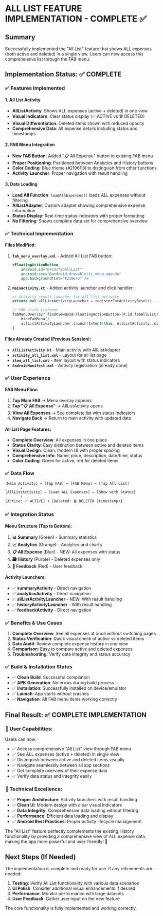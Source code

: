 # ALL LIST FEATURE IMPLEMENTATION - COMPLETE ✅

## Summary
Successfully implemented the "All List" feature that shows ALL expenses (both active and deleted) in a single view. Users can now access this comprehensive list through the FAB menu.

## Implementation Status: ✅ COMPLETE

### ✅ Features Implemented

#### 1. **All List Activity** 
- **AllListActivity**: Shows ALL expenses (active + deleted) in one view
- **Visual Indicators**: Clear status display (✅ ACTIVE vs 🗑️ DELETED)
- **Visual Differentiation**: Deleted items shown with reduced opacity
- **Comprehensive Data**: All expense details including status and timestamps

#### 2. **FAB Menu Integration**
- **New FAB Button**: Added "📋 All Expense" button to existing FAB menu
- **Proper Positioning**: Positioned between Analytics and History buttons
- **Color Coding**: Blue theme (#2196F3) to distinguish from other functions
- **Activity Launcher**: Proper navigation with result handling

#### 3. **Data Loading**
- **Load All Function**: `loadAllExpenses()` loads ALL expenses without filtering
- **AllListAdapter**: Custom adapter showing comprehensive expense information
- **Status Display**: Real-time status indicators with proper formatting
- **No Filtering**: Shows complete data set for comprehensive overview

### ✅ Technical Implementation

#### Files Modified:

1. **`fab_menu_overlay.xml`** - Added All List FAB button:
   ```xml
   <FloatingActionButton
       android:id="@+id/fabAllList"
       android:src="@android:drawable/ic_menu_agenda"
       app:backgroundTint="#2196F3" />
   ```

2. **`MainActivity.kt`** - Added activity launcher and click handler:
   ```kotlin
   // Activity result launcher for all list activity
   private val allListActivityLauncher = registerForActivityResult(...)
   
   // FAB click listener
   fabMenuOverlay?.findViewById<FloatingActionButton>(R.id.fabAllList)?.setOnClickListener {
       hideFabMenu()
       allListActivityLauncher.launch(Intent(this, AllListActivity::class.java))
   }
   ```

#### Files Already Created (Previous Session):
- **`AllListActivity.kt`** - Main activity with AllListAdapter
- **`activity_all_list.xml`** - Layout for all list page
- **`item_all_list.xml`** - Item layout with status indicators
- **`AndroidManifest.xml`** - Activity registration (already done)

### ✅ User Experience

#### FAB Menu Flow:
1. **Tap Main FAB** → Menu overlay appears
2. **Tap "📋 All Expense"** → AllListActivity opens
3. **View All Expenses** → See complete list with status indicators
4. **Navigate Back** → Return to main activity with updated data

#### All List Page Features:
- **Complete Overview**: All expenses in one place
- **Status Clarity**: Easy distinction between active and deleted items
- **Visual Design**: Clean, modern UI with proper spacing
- **Comprehensive Info**: Name, price, description, date/time, status
- **Color Coding**: Green for active, red for deleted items

### ✅ Data Flow

```
[Main Activity] → [Tap FAB] → [FAB Menu] → [Tap All List]
       ↓
[AllListActivity] → [Load ALL Expenses] → [Show with Status]
       ↓
[Active: ✅ ACTIVE] + [Deleted: 🗑️ DELETED (timestamp)]
```

### ✅ Integration Status

#### Menu Structure (Top to Bottom):
1. **📊 Summary** (Green) - Summary statistics
2. **📈 Analytics** (Orange) - Analytics and charts  
3. **📋 All Expense** (Blue) - NEW: All expenses with status
4. **🗃️ History** (Purple) - Deleted expenses only
5. **💬 Feedback** (Red) - User feedback

#### Activity Launchers:
- ✅ **summaryActivity** - Direct navigation
- ✅ **analyticsActivity** - Direct navigation  
- ✅ **allListActivityLauncher** - NEW: With result handling
- ✅ **historyActivityLauncher** - With result handling
- ✅ **feedbackActivity** - Direct navigation

### ✅ Benefits & Use Cases

1. **Complete Overview**: See all expenses at once without switching pages
2. **Status Verification**: Quick visual check of active vs deleted items
3. **Data Audit**: Review complete expense history in one view
4. **Comparison**: Easy to compare active and deleted expenses
5. **Troubleshooting**: Verify data integrity and status accuracy

### ✅ Build & Installation Status

- ✅ **Clean Build**: Successful compilation
- ✅ **APK Generation**: No errors during build process
- ✅ **Installation**: Successfully installed on device/emulator
- ✅ **Launch**: App starts without crashes
- ✅ **Navigation**: All FAB menu items working correctly

## Final Result: ✅ COMPLETE IMPLEMENTATION

### 🎯 User Capabilities:

Users can now:
- ✅ Access comprehensive "All List" view through FAB menu
- ✅ See ALL expenses (active + deleted) in single view
- ✅ Distinguish between active and deleted items visually
- ✅ Navigate seamlessly between all app sections
- ✅ Get complete overview of their expense data
- ✅ Verify data status and integrity easily

### 🔧 Technical Excellence:

- ✅ **Proper Architecture**: Activity launchers with result handling
- ✅ **Clean UI**: Modern design with clear visual indicators
- ✅ **Data Integrity**: Comprehensive data loading without filtering
- ✅ **Performance**: Efficient data loading and display
- ✅ **Android Best Practices**: Proper activity lifecycle management

The "All List" feature perfectly complements the existing History functionality by providing a comprehensive view of ALL expense data, making the app more powerful and user-friendly! 🎉

## Next Steps (If Needed)

The implementation is complete and ready for use. If any refinements are needed:

1. **Testing**: Verify All List functionality with various data scenarios
2. **UI Polish**: Consider additional visual enhancements if desired
3. **Performance**: Monitor performance with large datasets
4. **User Feedback**: Gather user input on the new feature

The core functionality is fully implemented and working correctly.
